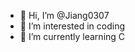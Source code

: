 - 👋 Hi, I’m @Jiang0307
- 👀 I’m interested in coding
- 🌱 I’m currently learning C

<!---
Jiang0307/Jiang0307 is a ✨ special ✨ repository because its `README.md` (this file) appears on your GitHub profile.
You can click the Preview link to take a look at your changes.
--->
